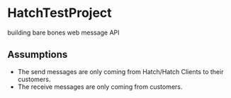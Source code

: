 # HatchTestProject
building bare bones web message API


## Assumptions
- The send messages are only coming from Hatch/Hatch Clients to their customers.
- The receive messages are only coming from customers.

